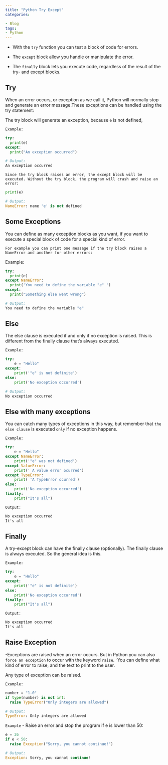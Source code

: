 ```yaml
---
title: "Python Try Except"
categories:

- Blog
tags:
- Python
---
```


- With the `try` function you can test a block of code for errors.

- The `except` block allow you handle or manipulate the error.

- The `finally` block lets you execute code, regardless of the result of the try- and except blocks.

## Try

When an error occurs, or exception as we call it, Python will normally stop and generate an error message.These exceptions can be handled using the try statement:

The try block will generate an exception, because `e` is not defined,

`Example:`

```python
try:
  print(e)
except:
  print("An exception occurred") 

# Output:
An exception occurred
```

`Since the try block raises an error, the except block will be executed. Without the try block, the program will crash and raise an error:`

```python
print(e)

# Output:
NameError: name 'e' is not defined
```

## Some Exceptions

You can define as many exception blocks as you want,  if you want to execute a special block of code for a special kind of error.

`For example you can print one message if the try block raises a NameError and another for other errors:`

Example:

```python
try:
  print(e)
except NameError:
  print('You need to define the variable "e" ')
except:
  print("Something else went wrong") 

# Output:
You need to define the variable "e"
```

## Else

The else clause is executed if and only if no exception is raised. This is different from the finally clause that’s always executed.

`Example:`

```python
try:
    e = "Hello"
except:
    print('"e" is not definite')
else:
    print('No exception occurred')

# Output:
No exception occurred
```

## Else with many exceptions

You can catch many types of exceptions in this way, but remember that `the else clause` is executed `only` if no exception happens.

`Example:`

```python
try:
    e = "Hello"
except NameError:
    print('"e" was not defined')
except ValueError:
    print(' A value error ocurred')
except TypeError:
    print( 'A TypeError ocurred')
else:
    print('No exception occurred')
finally:
    print("It's all")
```

`Output:`

```txt
No exception occurred
It's all
```

## Finally

A try-except block can have the finally clause (optionally). The finally clause is always executed.
So the general idea is this.

`Example:`

```python
try:
    e = "Hello"
except:
    print('"e" is not definite')
else:
    print('No exception occurred')
finally:
    print("It's all")
```

`Output:`

```txt
No exception occurred
It's all
```

## Raise Exception

-Exceptions are raised when an error occurs. But in Python you can also `force an exception` to occur with the keyword `raise`.
-You can define what kind of error to raise, and the text to print to the user.

Any type of exception can be raised.

`Example:`

```python
number = "1.0"
if type(number) is not int:
  raise TypeError("Only integers are allowed")

# Output:
TypeError: Only integers are allowed
```

`Example` - Raise an error and stop the program if e is lower than 50:

```python
e = 26
if e < 50:
  raise Exception("Sorry, you cannot continue!")

# Output:
Exception: Sorry, you cannot continue!
```
